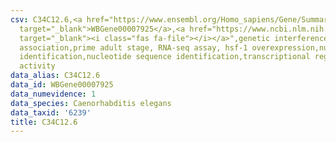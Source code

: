 ```yaml
---
csv: C34C12.6,<a href="https://www.ensembl.org/Homo_sapiens/Gene/Summary?db=core;g=WBGene00007925"
  target="_blank">WBGene00007925</a>,<a href="https://www.ncbi.nlm.nih.gov/pubmed/30894454"
  target="_blank"><i class="fas fa-file"></i></a>",genetic interference,functional
  association,prime adult stage, RNA-seq assay, hsf-1 overexpression,nucleotide sequence
  identification,nucleotide sequence identification,transcriptional regulation,down-regulates
  activity
data_alias: C34C12.6
data_id: WBGene00007925
data_numevidence: 1
data_species: Caenorhabditis elegans
data_taxid: '6239'
title: C34C12.6
---
```

